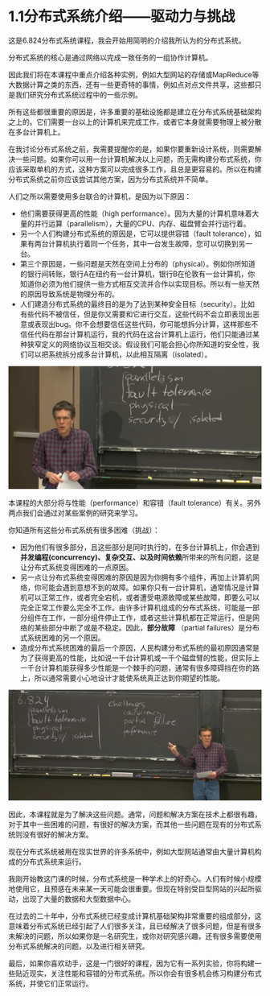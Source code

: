 # 1.1分布式系统介绍——驱动力与挑战

这是6.824分布式系统课程，我会开始用简明的介绍我所认为的分布式系统。

分布式系统的核心是通过网络以完成一致任务的一组协作计算机。

因此我们将在本课程中重点介绍各种实例，例如大型网站的存储或MapReduce等大数据计算之类的东西，还有一些更奇特的事情，例如点对点文件共享，这些都只是我们研究分布式系统过程中的一些示例。

所有这些都很重要的原因是，许多重要的基础设施都是建立在分布式系统基础架构之上的。它们需要一台以上的计算机来完成工作，或者它本身就需要物理上被分散在多台计算机上。

在我讨论分布式系统之前，我需要提醒你的是，如果你要重新设计系统，则需要解决一些问题。如果你可以用一台计算机解决以上问题，而无需构建分布式系统，你应该采取单机的方式，这种方案可以完成很多工作，且总是更容易的。所以在构建分布式系统之前你应该尝试其他方案，因为分布式系统并不简单。

人们之所以需要使用多台联合的计算机，是因为以下原因：
- 他们需要获得更高的性能（high performance）。因为大量的计算机意味着大量的并行运算（parallelism），大量的CPU、内存、磁盘臂会并行运行着。
- 另一个人们构建分布式系统的原因是，它可以提供容错（fault tolerance），如果有两台计算机执行着同一个任务，其中一台发生故障，您可以切换到另一台。
- 第三个原因是，一些问题是天然在空间上分布的（physical）。例如你所知道的银行间转账，银行A在纽约有一台计算机，银行B在伦敦有一台计算机，你知道你必须为他们提供一些方式相互交流并合作以实现目标。所以有一些天然的原因导致系统是物理分布的。
- 人们建造分布式系统的最终目的是为了达到某种安全目标（security）。比如有些代码不被信任，但是你又需要和它进行交互，这些代码不会立即表现出恶意或表现出bug。你不会想要信任这些代码，你可能想拆分计算，这样那些不信任代码在那台计算机运行，我的代码在这台计算机上运行，他们只能通过某种狭窄定义的网络协议互相交谈。假设我们可能会担心你所知道的安全性，我们可以把系统拆分成多台计算机，以此相互隔离（isolated）。

![](./img/1.png)

本课程的大部分将与性能（performance）和容错（fault tolerance）有关。另外两点我们会通过对某些案例的研究来学习。

你知道所有这些分布式系统有很多困难（挑战）：
- 因为他们有很多部分，且这些部分是同时执行的，在多台计算机上，你会遇到**并发编程(concurrency)、复杂交互、以及时间依赖**所带来的所有问题，这是让分布式系统变得困难的一点原因。
- 另一点让分布式系统变得困难的原因是因为你拥有多个组件，再加上计算机网络，你可能会遇到意想不到的故障。如果你只有一台计算机，通常情况是计算机可以正常工作，或者完全宕机，或者遭受电源故障或某些故障，即要么可以完全正常工作要么完全不工作。由许多计算机组成的分布式系统，可能是一部分组件在工作，一部分组件停止工作，或者这些计算机都在正常运行，但是网络的某些部分中断了或是不稳定。因此，**部分故障** （partial failures）是分布式系统困难的另一个原因。
- 造成分布式系统困难的最后一个原因，人民构建分布式系统的最初原因通常是为了获得更高的性能，比如说一千台计算机或一千个磁盘臂的性能，但实际上一千台计算机能获得多少性能是一个棘手的问题，通常有很多障碍挡在你的路上，所以通常需要小心地设计才能使系统真正达到你期望的性能。

![](./img/2.png)

因此，本课程就是为了解决这些问题。通常，问题和解决方案在技术上都很有趣，对于其中一些困难的问题，有很好的解决方案，而其他一些问题在现有的分布式系统则没有很好的解决方案。

现在分布式系统被用在现实世界的许多系统中，例如大型网站通常由大量计算机构成的分布式系统来运行。

我刚开始教这门课的时候，分布式系统是一种学术上的好奇心。人们有时候小规模地使用它，且预感在未来某一天可能会很重要。但现在特别受巨型网站的兴起所驱动，出现了大量的数据和大型数据中心。

在过去的二十年中，分布式系统已经变成计算机基础架构非常重要的组成部分，这意味着分布式系统已经引起了人们很多关注，且已经解决了很多问题，但是有很多未解决的问题，所以如果你是一名研究生，或你对研究感兴趣，还有很多需要使用分布式系统解决的问题，以及进行相关研究。

最后，如果你喜欢动手，这是一门很好的课程，因为它有一系列实验，你将构建一些贴近现实，关注性能和容错的分布式系统。所以你会有很多机会练习构建分布式系统，并使它们正常运行。